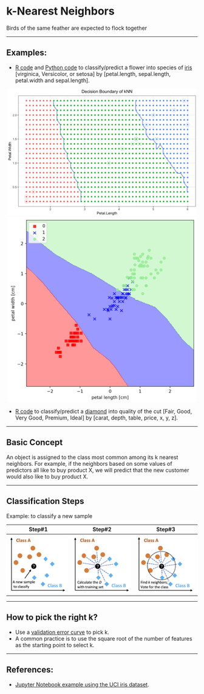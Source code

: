 # k-Nearest Neighbors
Birds of the same feather are expected to flock together

<hr>

## Examples:
* <a href="./kNN-examples.R">R code</a> and <a href="./kNN-iris.py">Python code</a> to classify/predict a flower into species of <a href="https://stat.ethz.ch/R-manual/R-devel/library/datasets/html/iris.html">iris</a> [virginica, Versicolor, or setosa] by [petal.length, sepal.length, petal.width and sepal.length].

<p align="center"><img src="./images/kNN-decision-boundary-iris-example-R.png" width="500px"><img src="./images/kNN-decision-boundary-iris-example-Python.png" width="500px"></p>

* <a href="./kNN-examples.R">R code</a> to classify/predict a <a href="https://ggplot2.tidyverse.org/reference/diamonds.html">diamond</a> into quality of the cut [Fair, Good, Very Good, Premium, Ideal] by [carat, depth, table, price, x, y, z].


<hr>

## Basic Concept

An object is assigned to the class most common among its k nearest neighbors. For example, if the neighbors based on some values of predictors all like to buy product X, we will predict that the new customer would also like to buy product X.

<hr>

## Classification Steps

Example: to classify a new sample

Step#1 | Step#2 | Step#3
--- | --- | ---
<img src="./images/kNN-classification-step-1.png" width="300px"> | <img src="./images/kNN-classification-step-2.png" width="300px"> | <img src="./images/kNN-classification-step-3.png" width="300px">

<hr>

## How to pick the right k?

* Use a <a href="https://www.analyticsvidhya.com/blog/2018/03/introduction-k-neighbours-algorithm-clustering/">validation error curve</a> to pick k.
* A common practice is to use the square root of the number of features as the starting point to select k.

<hr>

## References:
* <a href="./kNN-iris.ipynb">Jupyter Notebook example using the UCI iris dataset</a>.
